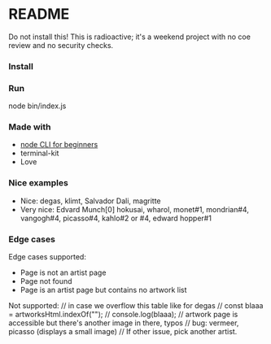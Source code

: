 # README

Do not install this! This is radioactive; it's a weekend project with no coe review and no security checks.

### Install

### Run

node bin/index.js

### Made with

- [node CLI for beginners](https://developer.okta.com/blog/2019/06/18/command-line-app-with-nodejs#build-your-first-nodejs-command-line-application)
- terminal-kit
- Love

### Nice examples

- Nice: degas, klimt, Salvador Dali, magritte
- Very nice: Edvard Munch[0] hokusai, wharol, monet#1, mondrian#4, vangogh#4, picasso#4, kahlo#2 or #4, edward hopper#1

### Edge cases

Edge cases supported:

- Page is not an artist page
- Page not found
- Page is an artist page but contains no artwork list

Not supported:
// in case we overflow this table like for degas
// const blaaa = artworksHtml.indexOf("</tr>");
// console.log(blaaa);
// artwork page is accessible but there's another image in there, typos
// bug: vermeer, picasso (displays a small image)
// If other issue, pick another artist.
